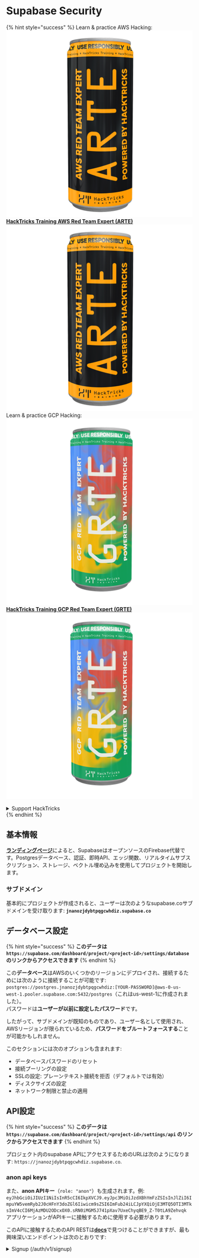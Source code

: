 # Supabase Security

{% hint style="success" %}
Learn & practice AWS Hacking:<img src="/.gitbook/assets/image.png" alt="" data-size="line">[**HackTricks Training AWS Red Team Expert (ARTE)**](https://training.hacktricks.xyz/courses/arte)<img src="/.gitbook/assets/image.png" alt="" data-size="line">\
Learn & practice GCP Hacking: <img src="/.gitbook/assets/image (2).png" alt="" data-size="line">[**HackTricks Training GCP Red Team Expert (GRTE)**<img src="/.gitbook/assets/image (2).png" alt="" data-size="line">](https://training.hacktricks.xyz/courses/grte)

<details>

<summary>Support HackTricks</summary>

* Check the [**subscription plans**](https://github.com/sponsors/carlospolop)!
* **Join the** 💬 [**Discord group**](https://discord.gg/hRep4RUj7f) or the [**telegram group**](https://t.me/peass) or **follow** us on **Twitter** 🐦 [**@hacktricks\_live**](https://twitter.com/hacktricks\_live)**.**
* **Share hacking tricks by submitting PRs to the** [**HackTricks**](https://github.com/carlospolop/hacktricks) and [**HackTricks Cloud**](https://github.com/carlospolop/hacktricks-cloud) github repos.

</details>
{% endhint %}

## 基本情報

[**ランディングページ**](https://supabase.com/)によると、SupabaseはオープンソースのFirebase代替です。Postgresデータベース、認証、即時API、エッジ関数、リアルタイムサブスクリプション、ストレージ、ベクトル埋め込みを使用してプロジェクトを開始します。

### サブドメイン

基本的にプロジェクトが作成されると、ユーザーは次のようなsupabase.coサブドメインを受け取ります: **`jnanozjdybtpqgcwhdiz.supabase.co`**

## **データベース設定**

{% hint style="success" %}
**このデータは `https://supabase.com/dashboard/project/<project-id>/settings/database` のリンクからアクセスできます**
{% endhint %}

この**データベース**はAWSのいくつかのリージョンにデプロイされ、接続するためには次のように接続することが可能です: `postgres://postgres.jnanozjdybtpqgcwhdiz:[YOUR-PASSWORD]@aws-0-us-west-1.pooler.supabase.com:5432/postgres`（これはus-west-1に作成されました）。\
パスワードは**ユーザーが以前に設定したパスワード**です。

したがって、サブドメインが既知のものであり、ユーザー名として使用され、AWSリージョンが限られているため、**パスワードをブルートフォースする**ことが可能かもしれません。

このセクションには次のオプションも含まれます:

* データベースパスワードのリセット
* 接続プーリングの設定
* SSLの設定: プレーンテキスト接続を拒否（デフォルトでは有効）
* ディスクサイズの設定
* ネットワーク制限と禁止の適用

## API設定

{% hint style="success" %}
**このデータは `https://supabase.com/dashboard/project/<project-id>/settings/api` のリンクからアクセスできます**
{% endhint %}

プロジェクト内のsupabase APIにアクセスするためのURLは次のようになります: `https://jnanozjdybtpqgcwhdiz.supabase.co`.

### anon api keys

また、**anon APIキー**（`role: "anon"`）も生成されます。例: `eyJhbGciOiJIUzI1NiIsInR5cCI6IkpXVCJ9.eyJpc3MiOiJzdXBhYmFzZSIsInJlZiI6ImpuYW5vemRyb2J0cHFnY3doZGl6Iiwicm9sZSI6ImFub24iLCJpYXQiOjE3MTQ5OTI3MTksImV4cCI6MjAzMDU2ODcxOX0.sRN0iMGM5J741pXav7UxeChyqBE9_Z-T0tLA9Zehvqk` アプリケーションがAPIキーに接触するために使用する必要があります。

このAPIに接触するためのAPI RESTは[**docs**](https://supabase.com/docs/reference/self-hosting-auth/returns-the-configuration-settings-for-the-gotrue-server)で見つけることができますが、最も興味深いエンドポイントは次のとおりです:

<details>

<summary>Signup (/auth/v1/signup)</summary>
```
POST /auth/v1/signup HTTP/2
Host: id.io.net
Content-Length: 90
X-Client-Info: supabase-js-web/2.39.2
Sec-Ch-Ua: "Not-A.Brand";v="99", "Chromium";v="124"
Sec-Ch-Ua-Mobile: ?0
Authorization: Bearer eyJhbGciOiJIUzI1NiIsInR5cCI6IkpXVCJ9.eyJpc3MiOiJzdXBhYmFzZSIsInJlZiI6ImpuYW5vemRyb2J0cHFnY3doZGl6Iiwicm9sZSI6ImFub24iLCJpYXQiOjE3MTQ5OTI3MTksImV4cCI6MjAzMDU2ODcxOX0.sRN0iMGM5J741pXav7UxeChyqBE9_Z-T0tLA9Zehvqk
User-Agent: Mozilla/5.0 (Windows NT 10.0; Win64; x64) AppleWebKit/537.36 (KHTML, like Gecko) Chrome/124.0.6367.60 Safari/537.36
Content-Type: application/json;charset=UTF-8
Apikey: eyJhbGciOiJIUzI1NiIsInR5cCI6IkpXVCJ9.eyJpc3MiOiJzdXBhYmFzZSIsInJlZiI6ImpuYW5vemRyb2J0cHFnY3doZGl6Iiwicm9sZSI6ImFub24iLCJpYXQiOjE3MTQ5OTI3MTksImV4cCI6MjAzMDU2ODcxOX0.sRN0iMGM5J741pXav7UxeChyqBE9_Z-T0tLA9Zehvqk
Sec-Ch-Ua-Platform: "macOS"
Accept: */*
Origin: https://cloud.io.net
Sec-Fetch-Site: same-site
Sec-Fetch-Mode: cors
Sec-Fetch-Dest: empty
Referer: https://cloud.io.net/
Accept-Encoding: gzip, deflate, br
Accept-Language: en-GB,en-US;q=0.9,en;q=0.8
Priority: u=1, i

{"email":"test@exmaple.com","password":"SomeCOmplexPwd239."}
```
</details>

<details>

<summary>Login (/auth/v1/token?grant_type=password)</summary>
```
POST /auth/v1/token?grant_type=password HTTP/2
Host: hypzbtgspjkludjcnjxl.supabase.co
Content-Length: 80
X-Client-Info: supabase-js-web/2.39.2
Sec-Ch-Ua: "Not-A.Brand";v="99", "Chromium";v="124"
Sec-Ch-Ua-Mobile: ?0
Authorization: Bearer eyJhbGciOiJIUzI1NiIsInR5cCI6IkpXVCJ9.eyJpc3MiOiJzdXBhYmFzZSIsInJlZiI6ImpuYW5vemRyb2J0cHFnY3doZGl6Iiwicm9sZSI6ImFub24iLCJpYXQiOjE3MTQ5OTI3MTksImV4cCI6MjAzMDU2ODcxOX0.sRN0iMGM5J741pXav7UxeChyqBE9_Z-T0tLA9Zehvqk
User-Agent: Mozilla/5.0 (Windows NT 10.0; Win64; x64) AppleWebKit/537.36 (KHTML, like Gecko) Chrome/124.0.6367.60 Safari/537.36
Content-Type: application/json;charset=UTF-8
Apikey: eyJhbGciOiJIUzI1NiIsInR5cCI6IkpXVCJ9.eyJpc3MiOiJzdXBhYmFzZSIsInJlZiI6ImpuYW5vemRyb2J0cHFnY3doZGl6Iiwicm9sZSI6ImFub24iLCJpYXQiOjE3MTQ5OTI3MTksImV4cCI6MjAzMDU2ODcxOX0.sRN0iMGM5J741pXav7UxeChyqBE9_Z-T0tLA9Zehvqk
Sec-Ch-Ua-Platform: "macOS"
Accept: */*
Origin: https://cloud.io.net
Sec-Fetch-Site: same-site
Sec-Fetch-Mode: cors
Sec-Fetch-Dest: empty
Referer: https://cloud.io.net/
Accept-Encoding: gzip, deflate, br
Accept-Language: en-GB,en-US;q=0.9,en;q=0.8
Priority: u=1, i

{"email":"test@exmaple.com","password":"SomeCOmplexPwd239."}
```
</details>

したがって、supabaseを使用しているクライアントを、付与されたサブドメインで発見した場合（会社のサブドメインがsupabaseのサブドメインにCNAMEを持っている可能性があります）、**supabase APIを使用してプラットフォームに新しいアカウントを作成**することを試みることができます。

### secret / service\_role api keys

**`role: "service_role"`**を持つシークレットAPIキーも生成されます。このAPIキーは**Row Level Security**をバイパスできるため、秘密にしておく必要があります。

APIキーは次のようになります: `eyJhbGciOiJIUzI1NiIsInR5cCI6IkpXVCJ9.eyJpc3MiOiJzdXBhYmFzZSIsInJlZiI6ImpuYW5vemRyb2J0cHFnY3doZGl6Iiwicm9sZSI6InNlcnZpY2Vfcm9sZSIsImlhdCI6MTcxNDk5MjcxOSwiZXhwIjoyMDMwNTY4NzE5fQ.0a8fHGp3N_GiPq0y0dwfs06ywd-zhTwsm486Tha7354`

### JWT Secret

アプリケーションが**カスタムJWTトークンを作成および署名**できるようにするために、**JWT Secret**も生成されます。

## Authentication

### Signups

{% hint style="success" %}
**デフォルト**では、supabaseは前述のAPIエンドポイントを使用して**新しいユーザーがプロジェクトにアカウントを作成**することを許可します。
{% endhint %}

しかし、これらの新しいアカウントはデフォルトで**メールアドレスを検証する必要があります**。**"Allow anonymous sign-ins"**を有効にすると、メールアドレスを検証せずにログインできるようになります。これにより**予期しないデータ**にアクセスできる可能性があります（彼らは`public`と`authenticated`のロールを取得します）。\
これは非常に悪いアイデアです。なぜなら、supabaseはアクティブユーザーごとに課金するため、人々がユーザーを作成してログインすると、supabaseはそれらに対して課金するからです。

<figure><img src="../.gitbook/assets/image (1) (1).png" alt=""><figcaption></figcaption></figure>

### Passwords & sessions

最小パスワード長（デフォルト）、要件（デフォルトではなし）、漏洩したパスワードの使用を禁止することができます。\
**デフォルトの要件は弱いため、要件を改善することをお勧めします**。

* ユーザーセッション: ユーザーセッションの動作（タイムアウト、ユーザーごとの1セッションなど）を設定できます。
* ボットおよび悪用防止: Captchaを有効にすることができます。

### SMTP Settings

メールを送信するためのSMTPを設定することができます。

### Advanced Settings

* アクセストークンの有効期限を設定（デフォルトは3600秒）
* 潜在的に危険なリフレッシュトークンを検出して取り消す設定とタイムアウト
* MFA: ユーザーごとに一度に登録できるMFA要素の数を指定（デフォルトは10）
* Max Direct Database Connections: 認証に使用される最大接続数（デフォルトは10）
* Max Request Duration: 認証リクエストが持続する最大時間（デフォルトは10秒）

## Storage

{% hint style="success" %}
Supabaseは**ファイルを保存**し、URLを介してアクセス可能にすることを許可します（S3バケットを使用します）。
{% endhint %}

* アップロードファイルサイズの制限を設定（デフォルトは50MB）
* S3接続は次のようなURLで提供されます: `https://jnanozjdybtpqgcwhdiz.supabase.co/storage/v1/s3`
* `access key ID`（例: `a37d96544d82ba90057e0e06131d0a7b`）と`secret access key`（例: `58420818223133077c2cec6712a4f909aec93b4daeedae205aa8e30d5a860628`）で構成される**S3アクセスキーをリクエスト**することができます。

## Edge Functions

supabaseに**シークレットを保存**することも可能で、これらは**エッジ関数によってアクセス可能**です（ウェブから作成および削除できますが、直接値にアクセスすることはできません）。

{% hint style="success" %}
AWS Hackingを学び、練習する:<img src="/.gitbook/assets/image.png" alt="" data-size="line">[**HackTricks Training AWS Red Team Expert (ARTE)**](https://training.hacktricks.xyz/courses/arte)<img src="/.gitbook/assets/image.png" alt="" data-size="line">\
GCP Hackingを学び、練習する: <img src="/.gitbook/assets/image (2).png" alt="" data-size="line">[**HackTricks Training GCP Red Team Expert (GRTE)**<img src="/.gitbook/assets/image (2).png" alt="" data-size="line">](https://training.hacktricks.xyz/courses/grte)

<details>

<summary>HackTricksをサポートする</summary>

* [**サブスクリプションプラン**](https://github.com/sponsors/carlospolop)をチェック！
* 💬 [**Discordグループ**](https://discord.gg/hRep4RUj7f)または[**telegramグループ**](https://t.me/peass)に参加するか、**Twitter** 🐦 [**@hacktricks\_live**](https://twitter.com/hacktricks\_live)をフォローしてください。
* **PRを提出してハッキングトリックを共有する** [**HackTricks**](https://github.com/carlospolop/hacktricks)および[**HackTricks Cloud**](https://github.com/carlospolop/hacktricks-cloud)のgithubリポジトリに。

</details>
{% endhint %}
